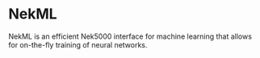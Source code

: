 # NekML

NekML is an efficient Nek5000 interface for machine learning that allows for on-the-fly training of neural networks.
